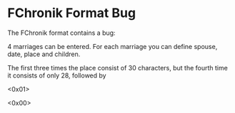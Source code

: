 # FChronik Format Bug #

The FChronik format contains a bug:

4 marriages can be entered.
For each marriage you can define spouse, date, place and children.

The first three times the place consist of 30 characters,
but the fourth time it consists of only 28, followed by



&lt;0x01&gt;





&lt;0x00&gt;

